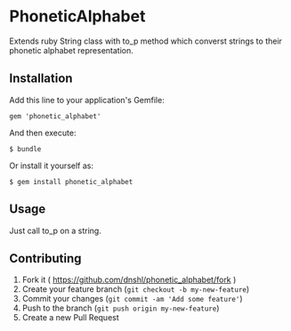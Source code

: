 # PhoneticAlphabet

Extends ruby String class with to_p method which converst strings to their phonetic alphabet representation.

## Installation

Add this line to your application's Gemfile:

    gem 'phonetic_alphabet'

And then execute:

    $ bundle

Or install it yourself as:

    $ gem install phonetic_alphabet

## Usage

Just call to_p on a string.

## Contributing

1. Fork it ( https://github.com/dnshl/phonetic_alphabet/fork )
2. Create your feature branch (`git checkout -b my-new-feature`)
3. Commit your changes (`git commit -am 'Add some feature'`)
4. Push to the branch (`git push origin my-new-feature`)
5. Create a new Pull Request
